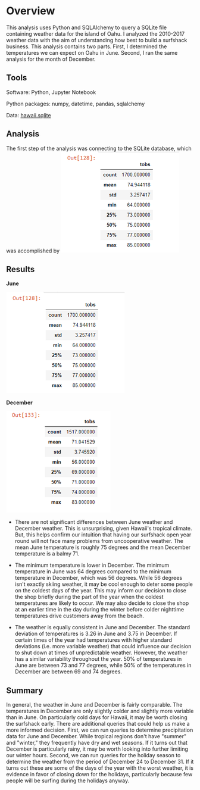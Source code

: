 # Overview
This analysis uses Python and SQLAlchemy to query a SQLite file containing weather data for the island of Oahu. I analyzed the 2010-2017 weather data with the aim of understanding how best to build a surfshack business. This analysis contains two parts. First, I determined the temperatures we can expect on Oahu in June. Second, I ran the same analysis for the month of December. 

## Tools
Software: Python, Jupyter Notebook

Python packages: numpy, datetime, pandas, sqlalchemy

Data: [hawaii.sqlite](https://github.com/perryabdulkadir/surfs_up/blob/main/hawaii.sqlite)

## Analysis

The first step of the analysis was connecting to the SQLite database, which was accomplished by 
![june_summary.PNG](Resources/june_summary.PNG) 
## Results

**June**

![june_summary.PNG](Resources/june_summary.PNG) 

**December**

![december_summary.PNG](Resources/december_summary.PNG) 

* There are not significant differences between June weather and December weather. 
This is unsurprising, given Hawaii's tropical climate. But, this helps confirm our intuition that having our surfshack open year round will not face many problems from uncooperative weather. The mean June temperature is roughly 75 degrees and the mean December temperature is a balmy 71. 

* The minimum temperature is lower in December. 
The minimum temperature in June was 64 degrees compared to the minimum temperature in December, which was 56 degrees. While 56 degrees isn't exactly skiing weather, it may be cool enough to deter some people on the coldest days of the year. This may inform our decision to close the shop briefly during the part of the year when the coldest temperatures are likely to occur. We may also decide to close the shop at an earlier time in the day during the winter before colder nighttime temperatures drive customers away from the beach. 

* The weather is equally consistent in June and December. 
The standard deviation of temperatures is 3.26 in June and 3.75 in December. If certain times of the year had temperatures with higher standard deviations (i.e. more variable weather) that could influence our decision to shut down at times of unpredictable weather. However, the weather has a similar variability throughout the year. 50% of temperatures in June are between 73 and 77 degrees, while 50% of the temperatures in December are between 69 and 74 degrees. 


## Summary

In general, the weather in June and December is fairly comparable. The temperatures in December are only slightly colder and slightly more variable than in June. On particularly cold days for Hawaii, it may be worth closing the surfshack early. There are additional queries that could help us make a more informed decision. First, we can run queries to determine precipitation data for June and December. While tropical regions don't have "summer" and "winter," they frequently have dry and wet seasons. If it turns out that December is particularly rainy, it may be worth looking into further limiting our winter hours. Second, we can run queries for the holiday season to determine the weather from the period of December 24 to December 31. If it turns out these are some of the days of the year with the worst weather, it is evidence in favor of closing down for the holidays, particularly because few people will be surfing during the holidays anyway.
